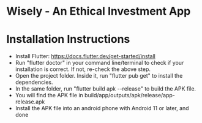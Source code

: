 <h1>Wisely - An Ethical Investment App</h1>


# Installation Instructions
- Install Flutter: https://docs.flutter.dev/get-started/install
- Run "flutter doctor" in your command line/terminal to check if your installation is correct. If not, re-check the above step.
- Open the project folder. Inside it, run "flutter pub get" to install the dependencies.
- In the same folder, run "flutter build apk --release" to build the APK file.
- You will find the APK file in build/app/outputs/apk/release/app-release.apk
- Install the APK file into an android phone with Android 11 or later, and done

